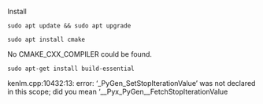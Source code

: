 

Install

```shell
sudo apt update && sudo apt upgrade

sudo apt install cmake
```





No CMAKE_CXX_COMPILER could be found.

```shell
sudo apt-get install build-essential
```



kenlm.cpp:10432:13: error: ‘_PyGen_SetStopIterationValue’ was not declared in this scope; did you mean ‘__Pyx_PyGen__FetchStopIterationValue
